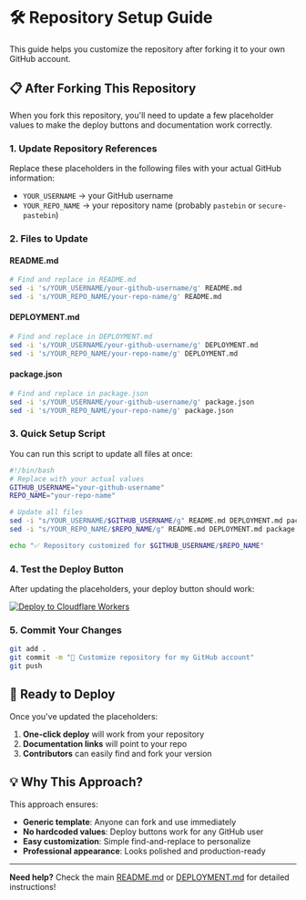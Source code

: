 # 🛠️ Repository Setup Guide

This guide helps you customize the repository after forking it to your own GitHub account.

## 📋 After Forking This Repository

When you fork this repository, you'll need to update a few placeholder values to make the deploy buttons and documentation work correctly.

### 1. Update Repository References

Replace these placeholders in the following files with your actual GitHub information:

- `YOUR_USERNAME` → your GitHub username
- `YOUR_REPO_NAME` → your repository name (probably `pastebin` or `secure-pastebin`)

### 2. Files to Update

#### README.md
```bash
# Find and replace in README.md
sed -i 's/YOUR_USERNAME/your-github-username/g' README.md
sed -i 's/YOUR_REPO_NAME/your-repo-name/g' README.md
```

#### DEPLOYMENT.md
```bash
# Find and replace in DEPLOYMENT.md  
sed -i 's/YOUR_USERNAME/your-github-username/g' DEPLOYMENT.md
sed -i 's/YOUR_REPO_NAME/your-repo-name/g' DEPLOYMENT.md
```

#### package.json
```bash
# Find and replace in package.json
sed -i 's/YOUR_USERNAME/your-github-username/g' package.json
sed -i 's/YOUR_REPO_NAME/your-repo-name/g' package.json
```

### 3. Quick Setup Script

You can run this script to update all files at once:

```bash
#!/bin/bash
# Replace with your actual values
GITHUB_USERNAME="your-github-username"
REPO_NAME="your-repo-name"

# Update all files
sed -i "s/YOUR_USERNAME/$GITHUB_USERNAME/g" README.md DEPLOYMENT.md package.json CONTRIBUTING.md SECURITY.md
sed -i "s/YOUR_REPO_NAME/$REPO_NAME/g" README.md DEPLOYMENT.md package.json CONTRIBUTING.md SECURITY.md

echo "✅ Repository customized for $GITHUB_USERNAME/$REPO_NAME"
```

### 4. Test the Deploy Button

After updating the placeholders, your deploy button should work:

[![Deploy to Cloudflare Workers](https://deploy.workers.cloudflare.com/button)](https://deploy.workers.cloudflare.com/?url=https://github.com/YOUR_USERNAME/YOUR_REPO_NAME)

### 5. Commit Your Changes

```bash
git add .
git commit -m "📝 Customize repository for my GitHub account"
git push
```

## 🚀 Ready to Deploy

Once you've updated the placeholders:

1. **One-click deploy** will work from your repository
2. **Documentation links** will point to your repo
3. **Contributors** can easily find and fork your version

## 💡 Why This Approach?

This approach ensures:
- **Generic template**: Anyone can fork and use immediately
- **No hardcoded values**: Deploy buttons work for any GitHub user
- **Easy customization**: Simple find-and-replace to personalize
- **Professional appearance**: Looks polished and production-ready

---

**Need help?** Check the main [README.md](README.md) or [DEPLOYMENT.md](DEPLOYMENT.md) for detailed instructions! 